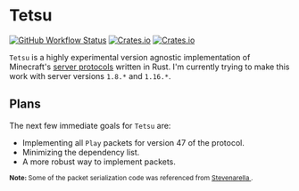 # Tetsu

[![GitHub Workflow Status](https://img.shields.io/github/workflow/status/schctl/tetsu/Test?style=for-the-badge)](https://github.com/schctl/tetsu/actions/workflows/test.yml)
[![Crates.io](https://img.shields.io/crates/v/tetsu?style=for-the-badge)](https://crates.io/crates/tetsu)
[![Crates.io](https://img.shields.io/crates/l/tetsu?style=for-the-badge)](LICENSE)

`Tetsu` is a highly experimental version agnostic implementation of Minecraft's [server protocols](https://wiki.vg/Protocol) written in Rust. I'm currently trying to make this work with server versions `1.8.*` and `1.16.*`.

## Plans

The next few immediate goals for `Tetsu` are:

- Implementing all `Play` packets for version 47 of the protocol.
- Minimizing the dependency list.
- A more robust way to implement packets.

<p><sup>
    <b>
        Note:
    </b>
    Some of the packet serialization code was referenced from
    <a href="https://github.com/iceiix/stevenarella">
        Stevenarella
    </a>.
</sup></p>
